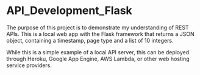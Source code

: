 # API_Development_Flask
The purpose of this project is to demonstrate my understanding of REST APIs. This is a local web app with the Flask framework that returns a JSON object, containing a timestamp, page type and a list of 10 integers.

While this is a simple example of a local API server, this can be deployed through Heroku, Google App Engine, AWS Lambda, or other web hosting service providers.
